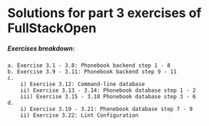 # Solutions for part 3 exercises of FullStackOpen
##### Exercises breakdown:
    a. Exercise 3.1 - 3.8: Phonebook backend step 1 - 8
    b. Exercise 3.9 - 3.11: Phonebook backend step 9 - 11
    c. 
        i) Exercise 3.12: Command-line database
        ii) Exercise 3.13 - 3.14: Phonebook database step 1 - 2
        iii) Exercise 3.15 - 3.18 Phonebook database step 3 - 6
    d. 
        i) Exercise 3.19 - 3.21: Phonebook database step 7 - 9
        ii) Exercise 3.22: Lint Configuration
     